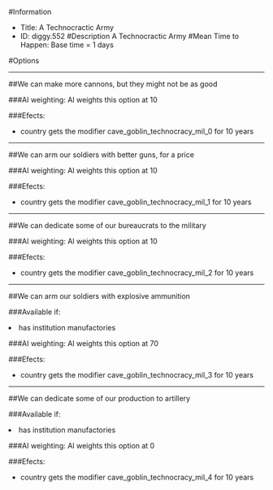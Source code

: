 #Information
 - Title: A Technocractic Army
 - ID: diggy.552
#Description
A Technocractic Army
#Mean Time to Happen:
Base time = 1 days

#Options

___
##We can make more cannons, but they might not be as good

###AI weighting:
AI weights this option at 10


###Efects:<ul><li>country gets the modifier cave_goblin_technocracy_mil_0 for 10 years</li></ul>

___
##We can arm our soldiers with better guns, for a price

###AI weighting:
AI weights this option at 10


###Efects:<ul><li>country gets the modifier cave_goblin_technocracy_mil_1 for 10 years</li></ul>

___
##We can dedicate some of our bureaucrats to the military

###AI weighting:
AI weights this option at 10


###Efects:<ul><li>country gets the modifier cave_goblin_technocracy_mil_2 for 10 years</li></ul>

___
##We can arm our soldiers with explosive ammunition

###Available if:
<li>has institution manufactories</li>

###AI weighting:
AI weights this option at 70


###Efects:<ul><li>country gets the modifier cave_goblin_technocracy_mil_3 for 10 years</li></ul>

___
##We can dedicate some of our production to artillery

###Available if:
<li>has institution manufactories</li>

###AI weighting:
AI weights this option at 0


###Efects:<ul><li>country gets the modifier cave_goblin_technocracy_mil_4 for 10 years</li></ul>
